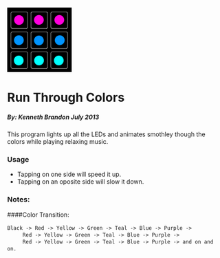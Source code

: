 ![Run Through Colors](../../images/RunThrougColors-150x150.png)
# Run Through Colors
##### By: Kenneth Brandon July 2013

This program lights up all the LEDs and animates smothley though the colors while playing relaxing music.

### Usage
* Tapping on one side will speed it up.
* Tapping on an oposite side will slow it down.

### Notes:
####Color Transition: 	
``` 
Black -> Red -> Yellow -> Green -> Teal -> Blue -> Purple -> 
	 Red -> Yellow -> Green -> Teal -> Blue -> Purple -> 
	 Red -> Yellow -> Green -> Teal -> Blue -> Purple -> and on and on.
```
